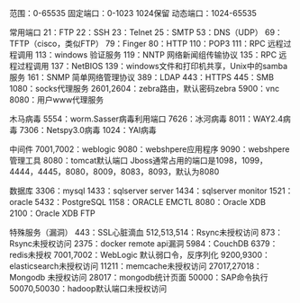 范围：0-65535
固定端口：0-1023 1024保留
动态端口：1024-65535

常用端口
21：FTP
22：SSH
23：Telnet
25：SMTP
53：DNS（UDP）
69：TFTP（cisco，类似FTP）
79：Finger
80：HTTP
110：POP3
111：RPC 远程过程调用
113：windows 验证服务
119：NNTP 网络新闻组传输协议
135：RPC 远程过程调用
137：NetBIOS
139：windows文件和打印机共享，Unix中的samba服务
161：SNMP 简单网络管理协议
389：LDAP
443：HTTPS
445：SMB
1080：socks代理服务
2601,2604：zebra路由，默认密码zebra
5900：vnc
8080：用户www代理服务

木马病毒
5554：worm.Sasser病毒利用端口
7626：冰河病毒
8011：WAY2.4病毒
7306：Netspy3.0病毒
1024：YAI病毒

中间件
7001,7002：weblogic
9080：webshpere应用程序
9090：webshpere管理工具
8080：tomcat默认端口
Jboss通常占用的端口是1098，1099，4444，4445，8080，8009，8083，8093，默认为8080

数据库
3306：mysql
1433：sqlserver server
1434：sqlserver monitor
1521：oracle
5432：PostgreSQL
1158：ORACLE EMCTL
8080：Oracle XDB
2100：Oracle XDB FTP

特殊服务（漏洞）
443：SSL心脏滴血
512,513,514：Rsync未授权访问
873：Rsync未授权访问
2375：docker remote api漏洞
5984：CouchDB
6379：redis未授权
7001,7002：WebLogic 默认弱口令，反序列化
9200,9300：elasticsearch未授权访问
11211：memcache未授权访问
27017,27018：Mongodb 未授权访问
28017：mongodb统计页面
50000：SAP命令执行
50070,50030：hadoop默认端口未授权访问
